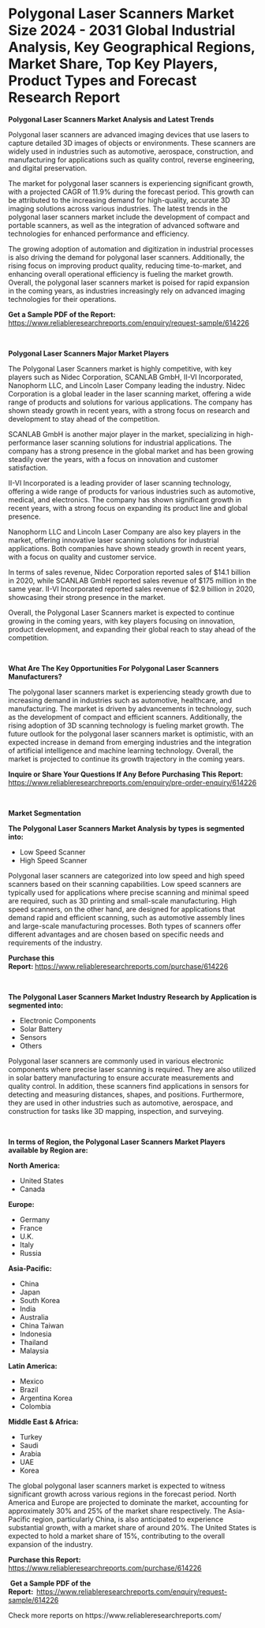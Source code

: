 <p><h1>Polygonal Laser Scanners Market Size 2024 - 2031 Global Industrial Analysis, Key Geographical Regions, Market Share, Top Key Players, Product Types and Forecast Research Report</h1></p><p><strong>Polygonal Laser Scanners Market Analysis and Latest Trends</strong></p>
<p><p>Polygonal laser scanners are advanced imaging devices that use lasers to capture detailed 3D images of objects or environments. These scanners are widely used in industries such as automotive, aerospace, construction, and manufacturing for applications such as quality control, reverse engineering, and digital preservation.</p><p>The market for polygonal laser scanners is experiencing significant growth, with a projected CAGR of 11.9% during the forecast period. This growth can be attributed to the increasing demand for high-quality, accurate 3D imaging solutions across various industries. The latest trends in the polygonal laser scanners market include the development of compact and portable scanners, as well as the integration of advanced software and technologies for enhanced performance and efficiency.</p><p>The growing adoption of automation and digitization in industrial processes is also driving the demand for polygonal laser scanners. Additionally, the rising focus on improving product quality, reducing time-to-market, and enhancing overall operational efficiency is fueling the market growth. Overall, the polygonal laser scanners market is poised for rapid expansion in the coming years, as industries increasingly rely on advanced imaging technologies for their operations.</p></p>
<p><strong>Get a Sample PDF of the Report:&nbsp;</strong> <a href="https://www.reliableresearchreports.com/enquiry/request-sample/614226">https://www.reliableresearchreports.com/enquiry/request-sample/614226</a></p>
<p>&nbsp;</p>
<p><strong>Polygonal Laser Scanners Major Market Players</strong></p>
<p><p>The Polygonal Laser Scanners market is highly competitive, with key players such as Nidec Corporation, SCANLAB GmbH, II-VI Incorporated, Nanophorm LLC, and Lincoln Laser Company leading the industry. Nidec Corporation is a global leader in the laser scanning market, offering a wide range of products and solutions for various applications. The company has shown steady growth in recent years, with a strong focus on research and development to stay ahead of the competition.</p><p>SCANLAB GmbH is another major player in the market, specializing in high-performance laser scanning solutions for industrial applications. The company has a strong presence in the global market and has been growing steadily over the years, with a focus on innovation and customer satisfaction.</p><p>II-VI Incorporated is a leading provider of laser scanning technology, offering a wide range of products for various industries such as automotive, medical, and electronics. The company has shown significant growth in recent years, with a strong focus on expanding its product line and global presence.</p><p>Nanophorm LLC and Lincoln Laser Company are also key players in the market, offering innovative laser scanning solutions for industrial applications. Both companies have shown steady growth in recent years, with a focus on quality and customer service.</p><p>In terms of sales revenue, Nidec Corporation reported sales of $14.1 billion in 2020, while SCANLAB GmbH reported sales revenue of $175 million in the same year. II-VI Incorporated reported sales revenue of $2.9 billion in 2020, showcasing their strong presence in the market.</p><p>Overall, the Polygonal Laser Scanners market is expected to continue growing in the coming years, with key players focusing on innovation, product development, and expanding their global reach to stay ahead of the competition.</p></p>
<p>&nbsp;</p>
<p><strong>What Are The Key Opportunities For Polygonal Laser Scanners Manufacturers?</strong></p>
<p><p>The polygonal laser scanners market is experiencing steady growth due to increasing demand in industries such as automotive, healthcare, and manufacturing. The market is driven by advancements in technology, such as the development of compact and efficient scanners. Additionally, the rising adoption of 3D scanning technology is fueling market growth. The future outlook for the polygonal laser scanners market is optimistic, with an expected increase in demand from emerging industries and the integration of artificial intelligence and machine learning technology. Overall, the market is projected to continue its growth trajectory in the coming years.</p></p>
<p><strong>Inquire or Share Your Questions If Any Before Purchasing This Report:</strong> <a href="https://www.reliableresearchreports.com/enquiry/pre-order-enquiry/614226">https://www.reliableresearchreports.com/enquiry/pre-order-enquiry/614226</a></p>
<p>&nbsp;</p>
<p><strong>Market Segmentation</strong></p>
<p><strong>The Polygonal Laser Scanners Market Analysis by types is segmented into:</strong></p>
<p><ul><li>Low Speed Scanner</li><li>High Speed Scanner</li></ul></p>
<p><p>Polygonal laser scanners are categorized into low speed and high speed scanners based on their scanning capabilities. Low speed scanners are typically used for applications where precise scanning and minimal speed are required, such as 3D printing and small-scale manufacturing. High speed scanners, on the other hand, are designed for applications that demand rapid and efficient scanning, such as automotive assembly lines and large-scale manufacturing processes. Both types of scanners offer different advantages and are chosen based on specific needs and requirements of the industry.</p></p>
<p><strong>Purchase this Report:&nbsp;</strong><a href="https://www.reliableresearchreports.com/purchase/614226">https://www.reliableresearchreports.com/purchase/614226</a></p>
<p>&nbsp;</p>
<p><strong>The Polygonal Laser Scanners Market Industry Research by Application is segmented into:</strong></p>
<p><ul><li>Electronic Components</li><li>Solar Battery</li><li>Sensors</li><li>Others</li></ul></p>
<p><p>Polygonal laser scanners are commonly used in various electronic components where precise laser scanning is required. They are also utilized in solar battery manufacturing to ensure accurate measurements and quality control. In addition, these scanners find applications in sensors for detecting and measuring distances, shapes, and positions. Furthermore, they are used in other industries such as automotive, aerospace, and construction for tasks like 3D mapping, inspection, and surveying.</p></p>
<p>&nbsp;</p>
<p><strong>In terms of Region, the Polygonal Laser Scanners Market Players available by Region are:</strong></p>
<p>
    <p> <strong> North America: </strong>
        <ul>
            <li>United States</li>
            <li>Canada</li>
        </ul>
        </p> 
    <p> <strong> Europe: </strong>
        <ul>
            <li>Germany</li>
            <li>France</li>
            <li>U.K.</li>
            <li>Italy</li>
            <li>Russia</li>
        </ul>
        </p> 
    <p> <strong> Asia-Pacific: </strong>
        <ul>
            <li>China</li>
            <li>Japan</li>
            <li>South Korea</li>
            <li>India</li>
            <li>Australia</li>
            <li>China Taiwan</li>
            <li>Indonesia</li>
            <li>Thailand</li>
            <li>Malaysia</li>
        </ul>
        </p> 
    <p> <strong> Latin America: </strong>
        <ul>
            <li>Mexico</li>
            <li>Brazil</li>
            <li>Argentina Korea</li>
            <li>Colombia</li>
        </ul>
        </p> 
    <p> <strong> Middle East & Africa: </strong>
        <ul>
            <li>Turkey</li>
            <li>Saudi</li>
            <li>Arabia</li>
            <li>UAE</li>
            <li>Korea</li>
        </ul>
    </p>
    </p>
<p><p>The global polygonal laser scanners market is expected to witness significant growth across various regions in the forecast period. North America and Europe are projected to dominate the market, accounting for approximately 30% and 25% of the market share respectively. The Asia-Pacific region, particularly China, is also anticipated to experience substantial growth, with a market share of around 20%. The United States is expected to hold a market share of 15%, contributing to the overall expansion of the industry.</p></p>
<p><strong>Purchase this Report: </strong><a href="https://www.reliableresearchreports.com/purchase/614226">https://www.reliableresearchreports.com/purchase/614226</a></p>
<p>&nbsp;<strong>Get a Sample PDF of the Report:&nbsp;&nbsp;</strong><a href="https://www.reliableresearchreports.com/enquiry/request-sample/614226">https://www.reliableresearchreports.com/enquiry/request-sample/614226</a></p>
<p><strong></strong></p>
<p>Check more reports on https://www.reliableresearchreports.com/</p>